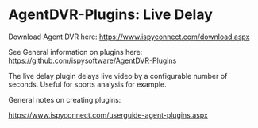 # AgentDVR-Plugins: Live Delay


Download Agent DVR here:
https://www.ispyconnect.com/download.aspx

See General information on plugins here:
https://github.com/ispysoftware/AgentDVR-Plugins

The live delay plugin delays live video by a configurable number of seconds. Useful for sports analysis for example.

General notes on creating plugins:

https://www.ispyconnect.com/userguide-agent-plugins.aspx

